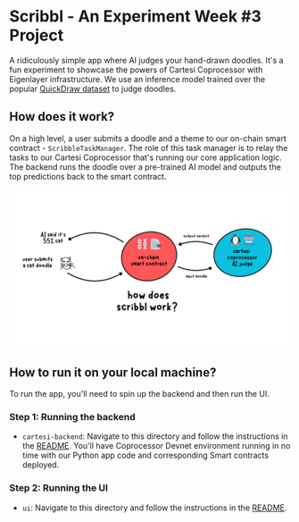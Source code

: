 # Scribbl - An Experiment Week #3 Project

A ridiculously simple app where AI judges your hand-drawn doodles. It's a fun experiment to showcase the powers of Cartesi Coprocessor with Eigenlayer infrastructure. We use an inference model trained over the popular [QuickDraw dataset](https://github.com/googlecreativelab/quickdraw-dataset) to judge doodles.


## How does it work?

On a high level, a user submits a doodle and a theme to our on-chain smart contract - `ScribbleTaskManager`. The role of this task manager is to relay the tasks to our Cartesi Coprocessor that's running our core application logic. The backend runs the doodle over a pre-trained AI model and outputs the top predictions back to the smart contract.

![flow-diagram](flow-diagram.png)

## How to run it on your local machine?
To run the app, you'll need to spin up the backend and then run the UI.

### Step 1: Running the backend

- `cartesi-backend`: Navigate to this directory and follow the instructions in the [README](./cartesi-backend/README.md#running-the-backend). You'll have Coprocessor Devnet environment running in no time with our Python app code and corresponding Smart contracts deployed.


### Step 2: Running the UI

- `ui`: Navigate to this directory and follow the instructions in the [README](./ui/README.md).




